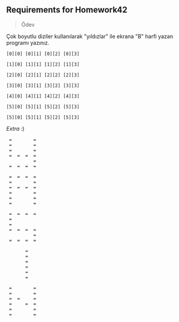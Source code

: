 ## Requirements for Homework42

> Ödev

Çok boyutlu diziler kullanılarak "yıldızlar" ile ekrana "B" harfi yazan programı yazınız.

```
[0][0] [0][1] [0][2] [0][3]

[1][0] [1][1] [1][2] [1][3]

[2][0] [2][1] [2][2] [2][3]

[3][0] [3][1] [3][2] [3][3]

[4][0] [4][1] [4][2] [4][3]

[5][0] [5][1] [5][2] [5][3]

[5][0] [5][1] [5][2] [5][3]
```

_Extra_ :)

```
 =        =
 =        =
 =        =
 =  =  =  =
          =
 =  =  =  =

 =  =  =  =
 =        =
 =  =  =  =
 =        =
 =        =
 =        =

 =  =  =  =
 =
 =
 =  =  =  =
          =
 =  =  =  =

       =
       =
       =
       =
       =
       =

 =        =
 =        =
 =  =     =
 =     =  =
 =        =
 =        =
```
